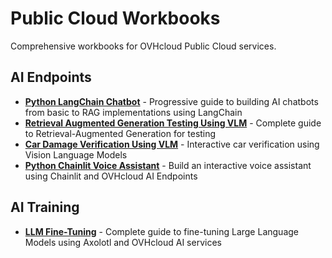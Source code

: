 # Public Cloud Workbooks

Comprehensive workbooks for OVHcloud Public Cloud services.

## AI Endpoints

- [**Python LangChain Chatbot**](ai-endpoints/python-langchain-chatbot/) - Progressive guide to building AI chatbots from basic to RAG implementations using LangChain
- [**Retrieval Augmented Generation Testing Using VLM**](ai-endpoints/retrieval-augmented-generation-testing-using-vlm/) - Complete guide to Retrieval-Augmented Generation for testing
- [**Car Damage Verification Using VLM**](ai-endpoints/car-damage-verification-using-vlm/) - Interactive car verification using Vision Language Models
- [**Python Chainlit Voice Assistant**](ai-endpoints/python-chainlit-voiceassistant/) - Build an interactive voice assistant using Chainlit and OVHcloud AI Endpoints

## AI Training

- [**LLM Fine-Tuning**](ai-training/llm-fine-tuning/) - Complete guide to fine-tuning Large Language Models using Axolotl and OVHcloud AI services

